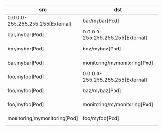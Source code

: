 | src | dst | conn |
|-----|-----|------|
| 0.0.0.0-255.255.255.255[External] | bar/mybar[Pod] | All Connections |
| bar/mybar[Pod] | 0.0.0.0-255.255.255.255[External] | All Connections |
| bar/mybar[Pod] | baz/mybaz[Pod] | All Connections |
| bar/mybar[Pod] | monitoring/mymonitoring[Pod] | All Connections |
| foo/myfoo[Pod] | 0.0.0.0-255.255.255.255[External] | All Connections |
| foo/myfoo[Pod] | baz/mybaz[Pod] | All Connections |
| foo/myfoo[Pod] | monitoring/mymonitoring[Pod] | All Connections |
| monitoring/mymonitoring[Pod] | foo/myfoo[Pod] | All Connections |
